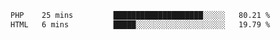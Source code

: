 
<!--START_SECTION:waka-->

```txt
PHP    25 mins         ████████████████████░░░░░   80.21 %
HTML   6 mins          █████░░░░░░░░░░░░░░░░░░░░   19.79 %
```

<!--END_SECTION:waka-->

<!--unk0e-ctrlmd-blitzh-->
